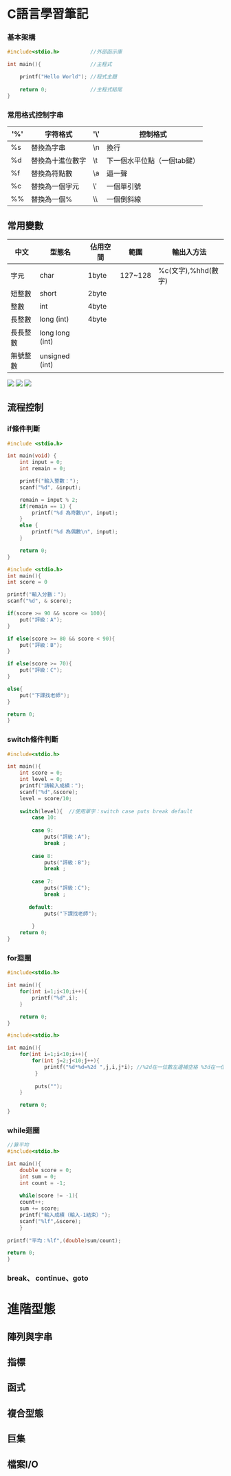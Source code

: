 # C語言學習筆記

### 基本架構
```C
#include<stdio.h>          //外部函示庫

int main(){                //主程式

    printf("Hello World"); //程式主題
    
    return 0;              //主程式結尾
}

```

### 常用格式控制字串
|'%'|字符格式|'\\'|控制格式|
|-|-|-|-|
|%s|替換為字串|\n|換行|
|%d|替換為十進位數字|\t|下一個水平位點（一個tab鍵）|
|%f|替換為符點數|\a|逼一聲|
|%c|替換為一個字元|\\'|一個單引號|
|%%|替換為一個%| \\\\ |一個倒斜線|

## 常用變數
|中文|型態名|佔用空間|範圍|輸出入方法|
|-|-|-|-|-|
|字元|char|1byte|127~128|%c(文字),%hhd(數字)|
|短整數|short|2byte| | |
|整數|int|4byte| | |
|長整數|long (int)|4byte| | |
|長長整數|long long (int)| | | |
|無號整數|unsigned (int)| | | |

![](https://miro.medium.com/max/1400/1*vacBGZ4E9MandE5CECup1g.png)
![](https://i.imgur.com/OEU3Nov.jpg)
![](https://i.imgur.com/xOBo3XU.jpg)
## 流程控制

### if條件判斷
```C
#include <stdio.h>

int main(void) {
    int input = 0;
    int remain = 0;

    printf("輸入整數：");
    scanf("%d", &input);

    remain = input % 2;
    if(remain == 1) {
        printf("%d 為奇數\n", input);
    }
    else {
        printf("%d 為偶數\n", input);
    }

    return 0;
}
```

```C
#include <stdio.h>
int main(){
int score = 0

printf("輸入分數：");
scanf("%d", & score);

if(score >= 90 && score <= 100){
    put("評級：A");
}

if else(score >= 80 && score < 90){
    put("評級：B");
}

if else(score >= 70){
    put("評級：C");
}

else{
    put("下課找老師");
}

return 0;
}

```
### switch條件判斷
```C
#include<stdio.h>

int main(){
    int score = 0;
    int level = 0;
    printf("請輸入成績：");
    scanf("%d",&score);
    level = score/10;
    
    switch(level){  //使用單字：switch case puts break default
        case 10:
        	
        case 9: 
        	puts("評級：A");
        	break ;
        
        case 8: 
        	puts("評級：B");
        	break ;
        
        case 7: 
        	puts("評級：C");
        	break ;
       
       default:
       		puts("下課找老師");
        
        }  
    return 0;
}

```

### for迴圈
```C
#include<stdio.h>

int main(){
    for(int i=1;i<10;i++){
        printf("%d",i);
    }

    return 0;
}

```

```C
#include<stdio.h>

int main(){
    for(int i=1;i<10;i++){       
	    for(int j=2;j<10;j++){
            printf("%d*%d=%2d ",j,i,j*i); //%2d在一位數左邊補空格 %3d在一位數字左邊補兩格 兩位數字補一格 
         }
         
         puts("");
    }

    return 0;
}
```
### while迴圈
```C
//算平均
#include<stdio.h>

int main(){
    double score = 0;
    int sum = 0;
    int count = -1;
    
    while(score != -1){
	count++;
	sum += score;
	printf("輸入成績（輸入-1結束）");
	scanf("%lf",&score);
    }
    
printf("平均：%lf",(double)sum/count);

return 0;
}
```
### break、 continue、goto

# 進階型態

## 陣列與字串

## 指標

## 函式

## 複合型態

## 巨集

## 檔案I/O

